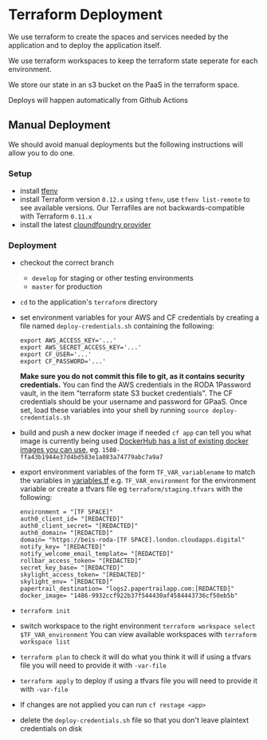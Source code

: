 # Terraform Deployment

We use terraform to create the spaces and services needed by the application and
to deploy the application itself.

We use terraform workspaces to keep the terraform state seperate for each
environment.

We store our state in an s3 bucket on the PaaS in the terraform space.

Deploys will happen automatically from Github Actions

## Manual Deployment

We should avoid manual deployments but the following instructions will allow you
to do one.

### Setup

- install [tfenv](https://github.com/tfutils/tfenv)
- install Terraform version `0.12.x` using `tfenv`, use `tfenv list-remote` to
  see available versions. Our Terrafiles are not backwards-compatible with
  Terraform `0.11.x`
- install the latest [cloundfoundry
  provider](https://github.com/cloudfoundry-community/terraform-provider-cf/wiki#installations)

### Deployment

- checkout the correct branch
  - `develop` for staging or other testing environments
  - `master` for production
- `cd` to the application's `terraform` directory
- set environment variables for your AWS and CF credentials by creating a file
  named `deploy-credentials.sh` containing the following:

  ```
  export AWS_ACCESS_KEY='...'
  export AWS_SECRET_ACCESS_KEY='...'
  export CF_USER='...'
  export CF_PASSWORD='...'
  ```

  **Make sure you do not commit this file to git, as it contains security
  credentials.** You can find the AWS credentials in the RODA 1Password vault,
  in the item "terraform state S3 bucket credentials". The CF credentials should
  be your username and password for GPaaS. Once set, load these variables into
  your shell by running `source deploy-credentials.sh`
- build and push a new docker image if needed `cf app` can tell you what image
  is currently being used [DockerHub has a list of existing docker images you
  can
  use](https://hub.docker.com/repository/docker/thedxw/beis-report-official-development-assistance/tags?page=1),
  eg. `1508-ffa43b1944e37d4bd583e1a083a74779abc7a9a7`
- export environment variables of the form `TF_VAR_variablename` to match the
  variables in [variables.tf](variables.tf) e.g. `TF_VAR_environment` for the
  environment variable or create a tfvars file eg `terraform/staging.tfvars`
  with the following:

  ```
  environment = "[TF SPACE]"
  auth0_client_id= "[REDACTED]"
  auth0_client_secret= "[REDACTED]"
  auth0_domain= "[REDACTED]"
  domain= "https://beis-roda-[TF SPACE].london.cloudapps.digital"
  notify_key= "[REDACTED]"
  notify_welcome_email_template= "[REDACTED]"
  rollbar_access_token= "[REDACTED]"
  secret_key_base= "[REDACTED]"
  skylight_access_token= "[REDACTED]"
  skylight_env= "[REDACTED]"
  papertrail_destination= "logs2.papertrailapp.com:[REDACTED]"
  docker_image= "1486-9932ccf922b37f544430af4584443736cf50eb5b"
  ```

- `terraform init`
- switch workspace to the right environment `terraform workspace select
  $TF_VAR_environment` You can view available workspaces with `terraform
  workspace list`
- `terraform plan` to check it will do what you think it will if using a tfvars
  file you will need to provide it with `-var-file`
- `terraform apply` to deploy if using a tfvars file you will need to provide it
  with `-var-file`
- If changes are not applied you can run `cf restage <app>`
- delete the `deploy-credentials.sh` file so that you don't leave plaintext
  credentials on disk
